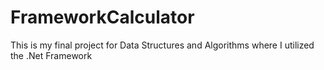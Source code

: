 # FrameworkCalculator
This is my final project for Data Structures and Algorithms where I utilized the .Net Framework

